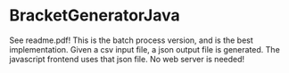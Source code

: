 # BracketGeneratorJava
See readme.pdf! This is the batch process version, and is the best implementation. Given a csv input file, a json output file is generated. The javascript frontend uses that json file. No web server is needed!
